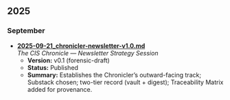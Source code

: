 
## 2025

### September
- **[2025-09-21_chronicler-newsletter-v1.0.md](2025-09-21_chronicler-newsletter-v0.1.md)**  
  *The CIS Chronicle — Newsletter Strategy Session*  
  - **Version:** v0.1 (forensic-draft)  
  - **Status:** Published  
  - **Summary:** Establishes the Chronicler’s outward-facing track; Substack chosen; two-tier record (vault + digest); Traceability Matrix added for provenance.
